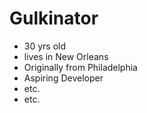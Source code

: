 # Gulkinator
- 30 yrs old
- lives in New Orleans
- Originally from Philadelphia
- Aspiring Developer
- etc.
- etc.

